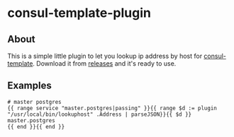 # consul-template-plugin

## About
This is a simple little plugin to let you lookup ip address by host for [consul-template](https://github.com/hashicorp/consul-template). 
Download it from [releases](https://github.com/nikolainp/lookuphost/releases) and it's ready to use.

## Examples

```
# master postgres
{{ range service "master.postgres|passing" }}{{ range $d := plugin "/usr/local/bin/lookuphost" .Address | parseJSON}}{{ $d }} master.postgres
{{ end }}{{ end }}
```
